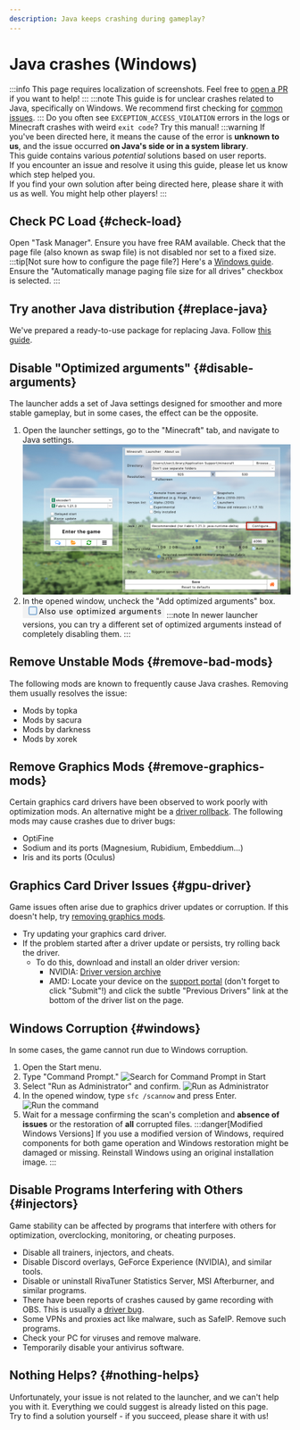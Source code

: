 ```yaml
---
description: Java keeps crashing during gameplay?
---
```

# Java crashes (Windows)
:::info
This page requires localization of screenshots. Feel free to [open a PR](https://github.com/LegacyLauncher/docs) if you want to help!
:::
:::note
This guide is for unclear crashes related to Java, specifically on Windows. We recommend first checking for [common issues](./common).
:::
Do you often see `EXCEPTION_ACCESS_VIOLATION` errors in the logs or Minecraft crashes with weird `exit code`? Try this manual!
:::warning
If you've been directed here, it means the cause of the error is **unknown to us**, and the issue occurred **on Java's side or in a system library**.  
This guide contains various _potential_ solutions based on user reports.  
If you encounter an issue and resolve it using this guide, please let us know which step helped you.  
If you find your own solution after being directed here, please share it with us as well. You might help other players!
:::

## Check PC Load {#check-load}
Open "Task Manager". Ensure you have free RAM available. Check that the page file (also known as swap file) is not disabled nor set to a fixed size.
:::tip[Not sure how to configure the page file?]
Here's a [Windows guide](https://www.tomshardware.com/news/how-to-manage-virtual-memory-pagefile-windows-10,36929.html). Ensure the "Automatically manage paging file size for all drives" checkbox is selected.
:::


## Try another Java distribution {#replace-java}
We've prepared a ready-to-use package for replacing Java. Follow [this guide](../faq/custom-java#how-to-simplified).

## Disable "Optimized arguments" {#disable-arguments}
The launcher adds a set of Java settings designed for smoother and more stable gameplay, but in some cases, the effect can be the opposite.
1. Open the launcher settings, go to the "Minecraft" tab, and navigate to Java settings.
    ![Settings => Minecraft => Java/JRE => Configure...](./img/configure-button-en.png)
2. In the opened window, uncheck the "Add optimized arguments" box.
    ![Also use optimized arguments](./img/optimized-arguments-off-en.png)
    :::note
    In newer launcher versions, you can try a different set of optimized arguments instead of completely disabling them.
    :::

## Remove Unstable Mods {#remove-bad-mods}
The following mods are known to frequently cause Java crashes. Removing them usually resolves the issue:
* Mods by topka
* Mods by sacura
* Mods by darkness
* Mods by xorek

## Remove Graphics Mods {#remove-graphics-mods}
Certain graphics card drivers have been observed to work poorly with optimization mods. An alternative might be a [driver rollback](#gpu-driver). The following mods may cause crashes due to driver bugs:
* OptiFine
* Sodium and its ports (Magnesium, Rubidium, Embeddium...)
* Iris and its ports (Oculus)

## Graphics Card Driver Issues {#gpu-driver}
Game issues often arise due to graphics driver updates or corruption. If this doesn't help, try [removing graphics mods](#remove-graphics-mods).
* Try updating your graphics card driver.
* If the problem started after a driver update or persists, try rolling back the driver.
    * To do this, download and install an older driver version:
        * NVIDIA: [Driver version archive](https://www.nvidia.com/Download/Find.aspx)
        * AMD: Locate your device on the [support portal](https://www.amd.com/en/support) (don't forget to click "Submit"!) and click the subtle "Previous Drivers" link at the bottom of the driver list on the page.

## Windows Corruption {#windows}
In some cases, the game cannot run due to Windows corruption.
1. Open the Start menu.
2. Type "Command Prompt."
    ![Search for Command Prompt in Start](./img/command-prompt-ru-0.png)
3. Select "Run as Administrator" and confirm.
    ![Run as Administrator](./img/command-prompt-ru-1.png)
4. In the opened window, type `sfc /scannow` and press Enter.
    ![Run the command](./img/command-prompt-ru-2.png)
5. Wait for a message confirming the scan's completion and **absence of issues** or the restoration of **all** corrupted files.
    :::danger[Modified Windows Versions]
    If you use a modified version of Windows, required components for both game operation and Windows restoration might be damaged or missing. Reinstall Windows using an original installation image.
    :::

## Disable Programs Interfering with Others {#injectors}
Game stability can be affected by programs that interfere with others for optimization, overclocking, monitoring, or cheating purposes.
* Disable all trainers, injectors, and cheats.
* Disable Discord overlays, GeForce Experience (NVIDIA), and similar tools.
* Disable or uninstall RivaTuner Statistics Server, MSI Afterburner, and similar programs.
* There have been reports of crashes caused by game recording with OBS. This is usually a [driver bug](#gpu-driver).
* Some VPNs and proxies act like malware, such as SafeIP. Remove such programs.
* Check your PC for viruses and remove malware.
* Temporarily disable your antivirus software.

## Nothing Helps? {#nothing-helps}
Unfortunately, your issue is not related to the launcher, and we can't help you with it. Everything we could suggest is already listed on this page.  
Try to find a solution yourself - if you succeed, please share it with us!
